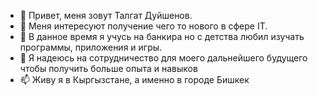 - 👋 Привет, меня зовут Талгат Дуйшенов.
- 👀 Меня интересуют получение чего то нового в сфере IT. 
- 🌱  В данное время я учусь на банкира но с детства любил изучать программы, приложения и игры.
- 💞️ Я надеюсь на сотрудничество для моего дальнейшего будущего чтобы получить больше опыта и навыков
- 📫 Живу я в Кыргызстане, а именно в городе Бишкек

<!---
Duishenov/Duishenov is a ✨ special ✨ repository because its `README.md` (this file) appears on your GitHub profile.
You can click the Preview link to take a look at your changes.
--->
